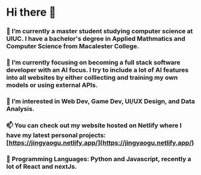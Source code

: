 # Hi there 👋


### 🔭 I’m currently a master student studying computer science at UIUC. I have a bachelor's degree in Applied Mathmatics and Computer Science from Macalester College.
### 🌱 I’m currently focusing on becoming a full stack software developer with an AI focus. I try to include a lot of AI features into all websites by either colllecting and training my own models or using external APIs.
### 👯 I’m interested in Web Dev, Game Dev, UI/UX Design, and Data Analysis.
### 📫 You can check out my website hosted on Netlify where I have my latest personal projects: [https://jingyaogu.netlify.app/](https://jingyaogu.netlify.app/)
### :star2: Programming Languages: Python and Javascript, recently a lot of React and nextJs.
